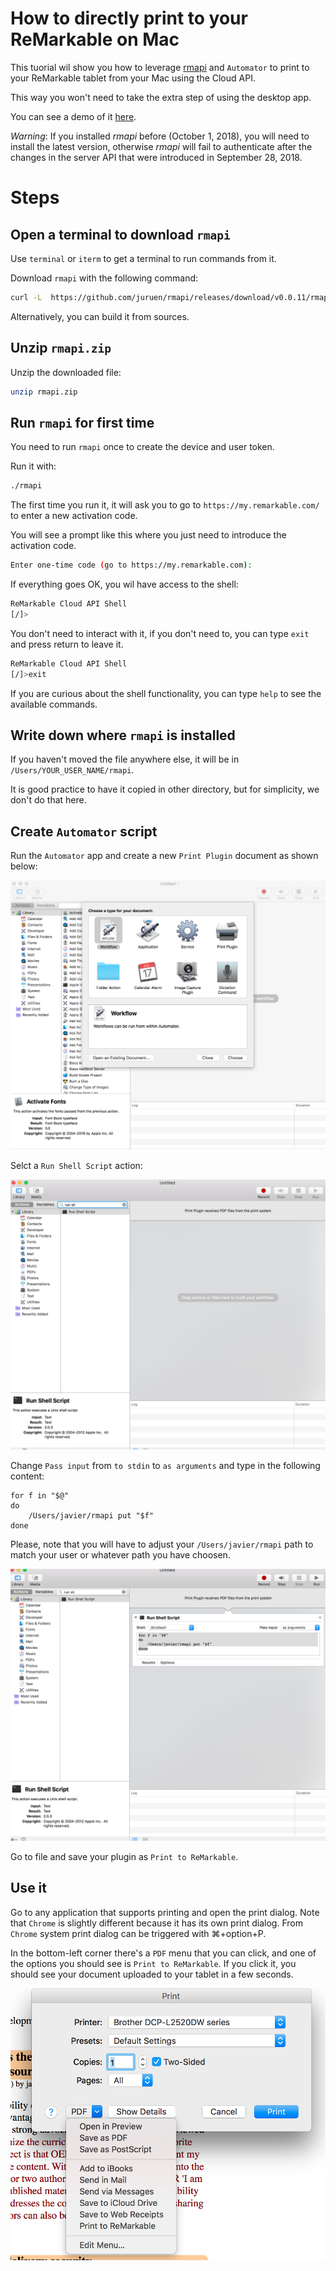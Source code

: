 # How to directly print to your ReMarkable on Mac

This tuorial wil show you how to leverage [rmapi](https://github.com/juruen/rmapi) and `Automator` to print
 to your ReMarkable tablet from your Mac using the Cloud API.

This way you won't need to take the extra step of using the desktop app.

You can see a demo of it [here](https://youtu.be/gOGTYI15VxY).

*Warning*: If you installed _rmapi_ before (October 1, 2018), you will need to install the latest version,
otherwise _rmapi_ will fail to authenticate after the changes in the server API that were introduced in September 28, 2018.

# Steps

## Open a terminal to download `rmapi`

Use `terminal` or `iterm` to get a terminal to run commands from it.

Download `rmapi` with the following command:

```bash
curl -L  https://github.com/juruen/rmapi/releases/download/v0.0.11/rmapi-macosx.zip -o rmapi.zip -o rmapi.zip -o rmapi.zip -o rmapi.zip -o rmapi.zip
```

Alternatively, you can build it from sources.

## Unzip `rmapi.zip`

Unzip the downloaded file:

```bash
unzip rmapi.zip
```

## Run `rmapi` for first time

You need to run `rmapi` once to create the device and user token.

Run it with:

```bash
./rmapi
```

The first time you run it, it will ask you to go to `https://my.remarkable.com/` to enter a new activation code.

You will see a prompt like this where you just need to introduce the activation code.

```bash
Enter one-time code (go to https://my.remarkable.com):
```

If everything goes OK, you wil have access to the shell:

```bash
ReMarkable Cloud API Shell
[/]>
```

You don't need to interact with it, if you don't need to, you can type `exit` and press return to leave it.

```bash
ReMarkable Cloud API Shell
[/]>exit
```

If you are curious about the shell functionality, you can type `help` to see the available commands.

## Write down where `rmapi` is installed

If you haven't moved the file anywhere else, it will be in `/Users/YOUR_USER_NAME/rmapi`.

It is good practice to have it copied in other directory, but for simplicity, we don't do that here.


## Create `Automator` script

Run the `Automator` app and create a   new `Print Plugin` document as shown below:

![Automator I](create-print-plugin.png)

Selct a `Run Shell Script` action:

![Automator II](run-shell-script-1.png)

Change `Pass input` from `to stdin` to `as arguments` and type in the following content:

```
for f in "$@"
do
	/Users/javier/rmapi put "$f" 
done
```

Please, note that you will have to adjust your `/Users/javier/rmapi` path to match your user or whatever path you have choosen.


![Automator III](run-shell-script-2.png)

Go to file and save your plugin as `Print to ReMarkable`.

## Use it

Go to any application that supports printing and open the print dialog. Note that `Chrome` is slightly different because it has its own print dialog. From `Chrome` system print dialog can be triggered with ⌘+option+P.

In the bottom-left corner there's a `PDF` menu that you can click, and one of the options you should see is `Print to ReMarkable`. If you click it, you should see your document uploaded to your tablet in  a few seconds.

![Print Dialog](print-dialog.png)
